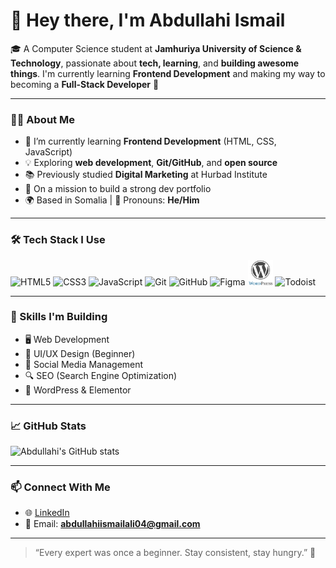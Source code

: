# 👋 Hey there, I'm Abdullahi Ismail

🎓 A Computer Science student at **Jamhuriya University of Science & Technology**, passionate about **tech, learning**, and **building awesome things**. I'm currently learning **Frontend Development** and making my way to becoming a **Full-Stack Developer** 🚀

---

### 👨‍💻 About Me
- 🌱 I’m currently learning **Frontend Development** (HTML, CSS, JavaScript)
- 💡 Exploring **web development**, **Git/GitHub**, and **open source**
- 📚 Previously studied **Digital Marketing** at Hurbad Institute
- 🎯 On a mission to build a strong dev portfolio
- 🌍 Based in Somalia | 💬 Pronouns: **He/Him**

---

### 🛠️ Tech Stack I Use
<p align="left">
  <img src="https://cdn.jsdelivr.net/gh/devicons/devicon/icons/html5/html5-original.svg" width="40" alt="HTML5"/>
  <img src="https://cdn.jsdelivr.net/gh/devicons/devicon/icons/css3/css3-original.svg" width="40" alt="CSS3"/>
  <img src="https://cdn.jsdelivr.net/gh/devicons/devicon/icons/javascript/javascript-original.svg" width="40" alt="JavaScript"/>
  <img src="https://cdn.jsdelivr.net/gh/devicons/devicon/icons/git/git-original.svg" width="40" alt="Git"/>
  <img src="https://cdn.jsdelivr.net/gh/devicons/devicon/icons/github/github-original.svg" width="40" alt="GitHub"/>
  <img src="https://cdn.jsdelivr.net/gh/devicons/devicon/icons/figma/figma-original.svg" width="40" alt="Figma"/>
  <img src="https://raw.githubusercontent.com/devicons/devicon/master/icons/wordpress/wordpress-original.svg" width="40" alt="WordPress"/>
  <img src="https://cdn-icons-png.flaticon.com/512/5968/5968831.png" width="40" alt="Todoist" title="ToDoist"/>
</p>


---

### 🔧 Skills I'm Building
- 🖥️ Web Development  
- 🎨 UI/UX Design (Beginner)  
- 📱 Social Media Management  
- 🔍 SEO (Search Engine Optimization)  
- 🧩 WordPress & Elementor

---

### 📈 GitHub Stats
![Abdullahi's GitHub stats](https://github-readme-stats.vercel.app/api?username=AbdullahiIsmail04&show_icons=true&theme=dracula)

---

### 📫 Connect With Me
- 🌐 [LinkedIn](https://www.linkedin.com/in/abdullahi-ismail-ali-50040b313/)
- 📧 Email: **abdullahiismailali04@gmail.com**

---

> “Every expert was once a beginner. Stay consistent, stay hungry.” 🚀
